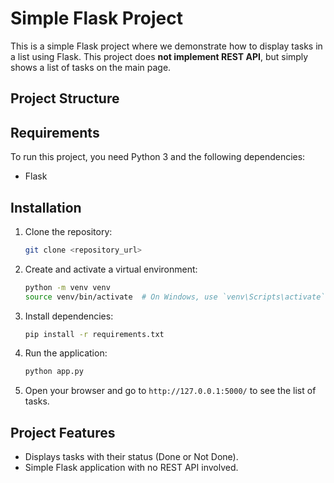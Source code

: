 # Simple Flask Project

This is a simple Flask project where we demonstrate how to display tasks in a list using Flask. This project does **not implement REST API**, but simply shows a list of tasks on the main page.

## Project Structure


## Requirements

To run this project, you need Python 3 and the following dependencies:

- Flask

## Installation

1. Clone the repository:
    ```bash
    git clone <repository_url>
    ```

2. Create and activate a virtual environment:
    ```bash
    python -m venv venv
    source venv/bin/activate  # On Windows, use `venv\Scripts\activate`
    ```

3. Install dependencies:
    ```bash
    pip install -r requirements.txt
    ```

4. Run the application:
    ```bash
    python app.py
    ```

5. Open your browser and go to `http://127.0.0.1:5000/` to see the list of tasks.

## Project Features

- Displays tasks with their status (Done or Not Done).
- Simple Flask application with no REST API involved.



